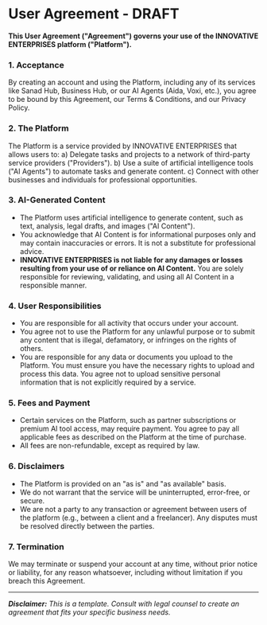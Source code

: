 # User Agreement - DRAFT

**This User Agreement ("Agreement") governs your use of the INNOVATIVE ENTERPRISES platform ("Platform").**

### 1. Acceptance
By creating an account and using the Platform, including any of its services like Sanad Hub, Business Hub, or our AI Agents (Aida, Voxi, etc.), you agree to be bound by this Agreement, our Terms & Conditions, and our Privacy Policy.

### 2. The Platform
The Platform is a service provided by INNOVATIVE ENTERPRISES that allows users to:
a) Delegate tasks and projects to a network of third-party service providers ("Providers").
b) Use a suite of artificial intelligence tools ("AI Agents") to automate tasks and generate content.
c) Connect with other businesses and individuals for professional opportunities.

### 3. AI-Generated Content
- The Platform uses artificial intelligence to generate content, such as text, analysis, legal drafts, and images ("AI Content").
- You acknowledge that AI Content is for informational purposes only and may contain inaccuracies or errors. It is not a substitute for professional advice.
- **INNOVATIVE ENTERPRISES is not liable for any damages or losses resulting from your use of or reliance on AI Content.** You are solely responsible for reviewing, validating, and using all AI Content in a responsible manner.

### 4. User Responsibilities
- You are responsible for all activity that occurs under your account.
- You agree not to use the Platform for any unlawful purpose or to submit any content that is illegal, defamatory, or infringes on the rights of others.
- You are responsible for any data or documents you upload to the Platform. You must ensure you have the necessary rights to upload and process this data. You agree not to upload sensitive personal information that is not explicitly required by a service.

### 5. Fees and Payment
- Certain services on the Platform, such as partner subscriptions or premium AI tool access, may require payment. You agree to pay all applicable fees as described on the Platform at the time of purchase.
- All fees are non-refundable, except as required by law.

### 6. Disclaimers
- The Platform is provided on an "as is" and "as available" basis.
- We do not warrant that the service will be uninterrupted, error-free, or secure.
- We are not a party to any transaction or agreement between users of the platform (e.g., between a client and a freelancer). Any disputes must be resolved directly between the parties.

### 7. Termination
We may terminate or suspend your account at any time, without prior notice or liability, for any reason whatsoever, including without limitation if you breach this Agreement.

---
***Disclaimer:** This is a template. Consult with legal counsel to create an agreement that fits your specific business needs.*
